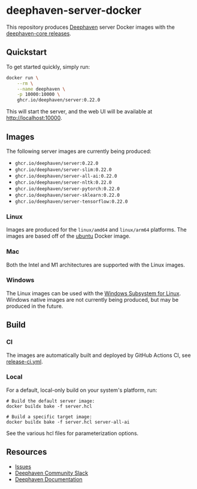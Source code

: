 # deephaven-server-docker

This repository produces [Deephaven](https://deephaven.io/) server Docker images with the [deephaven-core releases](https://github.com/deephaven/deephaven-core/releases).

## Quickstart

To get started quickly, simply run:

```bash
docker run \
    --rm \
    --name deephaven \
    -p 10000:10000 \
    ghcr.io/deephaven/server:0.22.0
```

This will start the server, and the web UI will be available at [http://localhost:10000](http://localhost:10000).

## Images

The following server images are currently being produced:

* `ghcr.io/deephaven/server:0.22.0`
* `ghcr.io/deephaven/server-slim:0.22.0`
* `ghcr.io/deephaven/server-all-ai:0.22.0`
* `ghcr.io/deephaven/server-nltk:0.22.0`
* `ghcr.io/deephaven/server-pytorch:0.22.0`
* `ghcr.io/deephaven/server-sklearn:0.22.0`
* `ghcr.io/deephaven/server-tensorflow:0.22.0`

### Linux

Images are produced for the `linux/amd64` and `linux/arm64` platforms. The images are based off of the [ubuntu](https://hub.docker.com/_/ubuntu) Docker image.

### Mac

Both the Intel and M1 architectures are supported with the Linux images.

### Windows

The Linux images can be used with the [Windows Subsystem for Linux](https://docs.microsoft.com/en-us/windows/wsl/). Windows native images are not currently being produced, but may be produced in the future.

## Build

### CI

The images are automatically built and deployed by GitHub Actions CI, see [release-ci.yml](.github/workflows/release-ci.yml).

### Local

For a default, local-only build on your system's platform, run:

```
# Build the default server image:
docker buildx bake -f server.hcl

# Build a specific target image:
docker buildx bake -f server.hcl server-all-ai
```

See the various hcl files for parameterization options.

## Resources

* [Issues](https://github.com/deephaven/deephaven-server-docker/issues)
* [Deephaven Community Slack](https://deephaven.io/slack)
* [Deephaven Documentation](https://deephaven.io/core/docs/)
